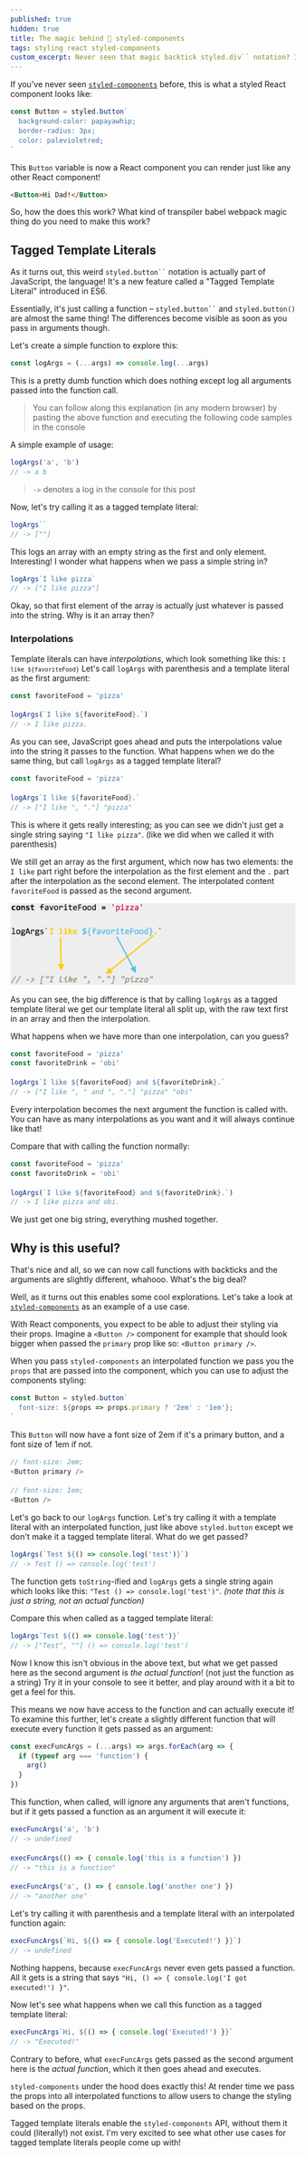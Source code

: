 ```yaml
---
published: true
hidden: true
title: The magic behind 💅 styled-components
tags: styling react styled-components
custom_excerpt: Never seen that magic backtick styled.div`` notation? It's actually just JavaScript, no fancy transpiler needed! What that is, how it works and what it does? Let's find out!
---
```


If you've never seen [`styled-components`](https://styled-components.com) before, this is what a styled React component looks like:

```javascript
const Button = styled.button`
  background-color: papayawhip;
  border-radius: 3px;
  color: palevioletred;
`
```

This `Button` variable is now a React component you can render just like any other React component!

```html
<Button>Hi Dad!</Button>
```

So, how the does this work? What kind of transpiler babel webpack magic thing do you need to make this work?

## Tagged Template Literals

As it turns out, this weird <code>styled.button``</code> notation is actually part of JavaScript, the language! It's a new feature called a "Tagged Template Literal" introduced in ES6.

Essentially, it's just calling a function – <code>styled.button``</code> and <code>styled.button()</code> are almost the same thing! The differences become visible as soon as you pass in arguments though.

Let's create a simple function to explore this:

```javascript
const logArgs = (...args) => console.log(...args)
```

This is a pretty dumb function which does nothing except log all arguments passed into the function call.

> You can follow along this explanation (in any modern browser) by pasting the above function and executing the following code samples in the console

A simple example of usage:

```javascript
logArgs('a', 'b')
// -> a b
```

> `->` denotes a log in the console for this post

Now, let's try calling it as a tagged template literal:

```javascript
logArgs``
// -> [""]
```

This logs an array with an empty string as the first and only element. Interesting! I wonder what happens when we pass a simple string in?

```javascript
logArgs`I like pizza`
// -> ["I like pizza"]
```

Okay, so that first element of the array is actually just whatever is passed into the string. Why is it an array then?

### Interpolations

Template literals can have _interpolations_, which look something like this: <code>`I like ${favoriteFood}`</code> Let's call `logArgs` with parenthesis and a template literal as the first argument:

```javascript
const favoriteFood = 'pizza'

logArgs(`I like ${favoriteFood}.`)
// -> I like pizza.
```

As you can see, JavaScript goes ahead and puts the interpolations value into the string it passes to the function. What happens when we do the same thing, but call `logArgs` as a tagged template literal?

```javascript
const favoriteFood = 'pizza'

logArgs`I like ${favoriteFood}.`
// -> ["I like ", "."] "pizza"
```

This is where it gets really interesting; as you can see we didn't just get a single string saying `"I like pizza"`. (like we did when we called it with parenthesis)

We still get an array as the first argument, which now has two elements: the `I like` part right before the interpolation as the first element and the `.` part after the interpolation as the second element. The interpolated content `favoriteFood` is passed as the second argument.

<pre><code><img alt="The above explanation graphically displayed" src="/img/logargs-explanation.png" /></code></pre>

As you can see, the big difference is that by calling `logArgs` as a tagged template literal we get our template literal all split up, with the raw text first in an array and then the interpolation.

What happens when we have more than one interpolation, can you guess?

```javascript
const favoriteFood = 'pizza'
const favoriteDrink = 'obi'

logArgs`I like ${favoriteFood} and ${favoriteDrink}.`
// -> ["I like ", " and ", "."] "pizza" "obi"
```

Every interpolation becomes the next argument the function is called with. You can have as many interpolations as you want and it will always continue like that!

Compare that with calling the function normally:

```javascript
const favoriteFood = 'pizza'
const favoriteDrink = 'obi'

logArgs(`I like ${favoriteFood} and ${favoriteDrink}.`)
// -> I like pizza and obi.
```

We just get one big string, everything mushed together.

## Why is this useful?

That's nice and all, so we can now call functions with backticks and the arguments are slightly different, whahooo. What's the big deal?

Well, as it turns out this enables some cool explorations. Let's take a look at [`styled-components`](https://styled-components.com) as an example of a use case.

With React components, you expect to be able to adjust their styling via their props. Imagine a `<Button />` component for example that should look bigger when passed the `primary` prop like so: `<Button primary />`.

When you pass `styled-components` an interpolated function we pass you the `props` that are passed into the component, which you can use to adjust the components styling:

```javascript
const Button = styled.button`
  font-size: ${props => props.primary ? '2em' : '1em'};
`
```

This `Button` will now have a font size of 2em if it's a primary button, and a font size of 1em if not.

```javascript
// font-size: 2em;
<Button primary />

// font-size: 1em;
<Button />
```

Let's go back to our `logArgs` function. Let's try calling it with a template literal with an interpolated function, just like above `styled.button` except we don't make it a tagged template literal. What do we get passed?

```javascript
logArgs(`Test ${() => console.log('test')}`)
// -> Test () => console.log('test')
```

The function gets `toString`-ified and `logArgs` gets a single string again which looks like this: `"Test () => console.log('test')"`. *(note that this is just a string, not an actual function)*

Compare this when called as a tagged template literal:

```javascript
logArgs`Test ${() => console.log('test')}`
// -> ["Test", ""] () => console.log('test')
```

Now I know this isn't obvious in the above text, but what we get passed here as the second argument is _the actual function_! (not just the function as a string) Try it in your console to see it better, and play around with it a bit to get a feel for this.

This means we now have access to the function and can actually execute it! To examine this further, let's create a slightly different function that will execute every function it gets passed as an argument:

```javascript
const execFuncArgs = (...args) => args.forEach(arg => {
  if (typeof arg === 'function') {
    arg()
  }
})
```

This function, when called, will ignore any arguments that aren't functions, but if it gets passed a function as an argument it will execute it:

```javascript
execFuncArgs('a', 'b')
// -> undefined

execFuncArgs(() => { console.log('this is a function') })
// -> "this is a function"

execFuncArgs('a', () => { console.log('another one') })
// -> "another one"
```

Let's try calling it with parenthesis and a template literal with an interpolated function again:

```javascript
execFuncArgs(`Hi, ${() => { console.log('Executed!') }}`)
// -> undefined
```

Nothing happens, because `execFuncArgs` never even gets passed a function. All it gets is a string that says `"Hi, () => { console.log('I got executed!') }"`.

Now let's see what happens when we call this function as a tagged template literal:

```javascript
execFuncArgs`Hi, ${() => { console.log('Executed!') }}`
// -> "Executed!"
```

Contrary to before, what `execFuncArgs` gets passed as the second argument here is the _actual function_, which it then goes ahead and executes.

`styled-components` under the hood does exactly this! At render time we pass the props into all interpolated functions to allow users to change the styling based on the props.

Tagged template literals enable the `styled-components` API, without them it could (literally!) not exist. I'm very excited to see what other use cases for tagged template literals people come up with!
